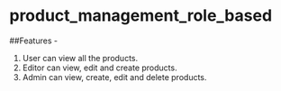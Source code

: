 # product_management_role_based

##Features - 

1. User can view all the products.
2. Editor can view, edit and create products.
3. Admin can view, create, edit and delete products.
